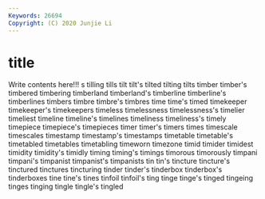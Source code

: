 ```yaml
---
Keywords: 26694
Copyright: (C) 2020 Junjie Li
---
```


# title

Write contents here!!!
s 
tilling 
tills
tilt 
tilt's 
tilted 
tilting 
tilts 
timber 
timber's 
timbered 
timbering 
timberland
timberland's 
timberline 
timberline's 
timberlines 
timbers 
timbre 
timbre's 
timbres 
time 
time's
timed 
timekeeper 
timekeeper's 
timekeepers 
timeless 
timelessness 
timelessness's 
timelier 
timeliest 
timeline
timeline's 
timelines 
timeliness 
timeliness's 
timely 
timepiece 
timepiece's 
timepieces 
timer 
timer's
timers 
times 
timescale 
timescales 
timestamp 
timestamp's 
timestamps 
timetable 
timetable's 
timetabled
timetables 
timetabling 
timeworn 
timezone 
timid 
timider 
timidest 
timidity 
timidity's 
timidly
timing 
timing's 
timings 
timorous 
timorously 
timpani 
timpani's 
timpanist 
timpanist's 
timpanists
tin 
tin's 
tincture 
tincture's 
tinctured 
tinctures 
tincturing 
tinder 
tinder's 
tinderbox
tinderbox's 
tinderboxes 
tine 
tine's 
tines 
tinfoil 
tinfoil's 
ting 
tinge 
tinge's
tinged 
tingeing 
tinges 
tinging 
tingle 
tingle's 
tingled 
